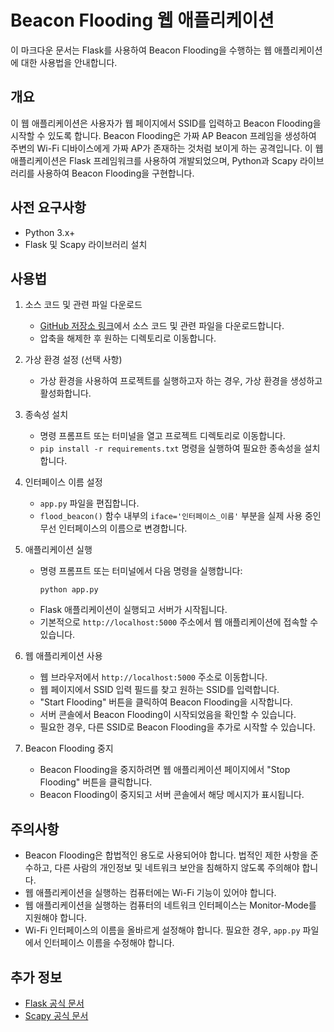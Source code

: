 # Beacon Flooding 웹 애플리케이션

이 마크다운 문서는 Flask를 사용하여 Beacon Flooding을 수행하는 웹 애플리케이션에 대한 사용법을 안내합니다.

## 개요

이 웹 애플리케이션은 사용자가 웹 페이지에서 SSID를 입력하고 Beacon Flooding을 시작할 수 있도록 합니다. Beacon Flooding은 가짜 AP Beacon 프레임을 생성하여 주변의 Wi-Fi 디바이스에게 가짜 AP가 존재하는 것처럼 보이게 하는 공격입니다. 이 웹 애플리케이션은 Flask 프레임워크를 사용하여 개발되었으며, Python과 Scapy 라이브러리를 사용하여 Beacon Flooding을 구현합니다.

## 사전 요구사항

- Python 3.x+
- Flask 및 Scapy 라이브러리 설치
  
## 사용법

1. 소스 코드 및 관련 파일 다운로드

   - [GitHub 저장소 링크](https://github.com/Ye0ngjae/beacon-flooding)에서 소스 코드 및 관련 파일을 다운로드합니다.
   - 압축을 해제한 후 원하는 디렉토리로 이동합니다.

2. 가상 환경 설정 (선택 사항)

   - 가상 환경을 사용하여 프로젝트를 실행하고자 하는 경우, 가상 환경을 생성하고 활성화합니다.

3. 종속성 설치

   - 명령 프롬프트 또는 터미널을 열고 프로젝트 디렉토리로 이동합니다.
   - `pip install -r requirements.txt` 명령을 실행하여 필요한 종속성을 설치합니다.

4. 인터페이스 이름 설정

   - `app.py` 파일을 편집합니다.
   - `flood_beacon()` 함수 내부의 `iface='인터페이스_이름'` 부분을 실제 사용 중인 무선 인터페이스의 이름으로 변경합니다.

5. 애플리케이션 실행

   - 명령 프롬프트 또는 터미널에서 다음 명령을 실행합니다:
     ```
     python app.py
     ```
   - Flask 애플리케이션이 실행되고 서버가 시작됩니다.
   - 기본적으로 `http://localhost:5000` 주소에서 웹 애플리케이션에 접속할 수 있습니다.

6. 웹 애플리케이션 사용

   - 웹 브라우저에서 `http://localhost:5000` 주소로 이동합니다.
   - 웹 페이지에서 SSID 입력 필드를 찾고 원하는 SSID를 입력합니다.
   - "Start Flooding" 버튼을 클릭하여 Beacon Flooding을 시작합니다.
   - 서버 콘솔에서 Beacon Flooding이 시작되었음을 확인할 수 있습니다.
   - 필요한 경우, 다른 SSID로 Beacon Flooding을 추가로 시작할 수 있습니다.

7. Beacon Flooding 중지

   - Beacon Flooding을 중지하려면 웹 애플리케이션 페이지에서 "Stop Flooding" 버튼을 클릭합니다.
   - Beacon Flooding이 중지되고 서버 콘솔에서 해당 메시지가 표시됩니다.

## 주의사항

- Beacon Flooding은 합법적인 용도로 사용되어야 합니다. 법적인 제한 사항을 준수하고, 다른 사람의 개인정보 및 네트워크 보안을 침해하지 않도록 주의해야 합니다.
- 웹 애플리케이션을 실행하는 컴퓨터에는 Wi-Fi 기능이 있어야 합니다.
- 웹 애플리케이션을 실행하는 컴퓨터의 네트워크 인터페이스는 Monitor-Mode를 지원해야 합니다.
- Wi-Fi 인터페이스의 이름을 올바르게 설정해야 합니다. 필요한 경우, `app.py` 파일에서 인터페이스 이름을 수정해야 합니다.

## 추가 정보

- [Flask 공식 문서](https://flask.palletsprojects.com/)
- [Scapy 공식 문서](https://scapy.net/)
